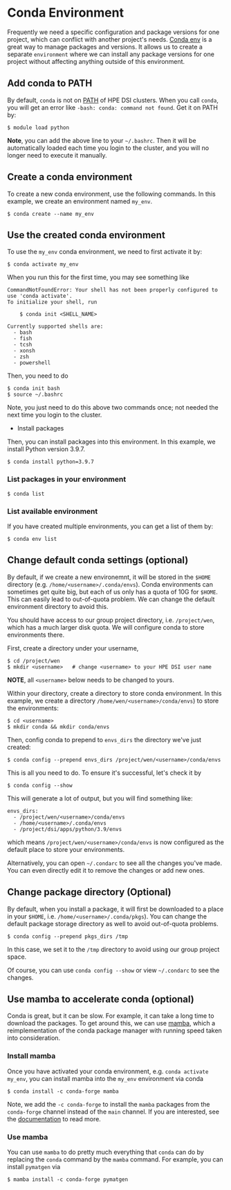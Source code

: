 # Conda Environment

Frequently we need a specific configuration and package versions for one project, which can conflict with another project's needs.
[Conda env](https://conda.io/projects/conda/en/latest/user-guide/tasks/manage-environments.html) is a great way to manage packages and versions. It allows us to create a separate `environment` where we can install any package versions for one project without affecting anything outside of this environment.

## Add conda to PATH

By default, `conda` is not on [PATH](https://janelbrandon.medium.com/understanding-the-path-variable-6eae0936e976) of HPE DSI clusters. When you call `conda`, you 
will get an error like `-bash: conda: command not found`. Get it on PATH by:

```
$ module load python
```

**Note**, you can add the above line to your `~/.bashrc`. Then it will be automatically loaded each time you login to the cluster, and you will no longer need to execute it manually.

## Create a conda environment

To create a new conda environment, use the following commands. In this example, we create an environment named `my_env`.

```
$ conda create --name my_env
```

## Use the created conda environment

To use the `my_env` conda environment, we need to first activate it by:

```
$ conda activate my_env
```

When you run this for the first time, you may see something like

```
CommandNotFoundError: Your shell has not been properly configured to use 'conda activate'.
To initialize your shell, run

    $ conda init <SHELL_NAME>

Currently supported shells are:
  - bash
  - fish
  - tcsh
  - xonsh
  - zsh
  - powershell
```

Then, you need to do

```
$ conda init bash
$ source ~/.bashrc
```

Note, you just need to do this above two commands once; not needed the next time you login to the cluster.

- Install packages

Then, you can install packages into this environment. In this example, we install Python version 3.9.7.

```
$ conda install python=3.9.7
```

### List packages in your environment

```
$ conda list
```

### List available environment

If you have created multiple environments, you can get a list of them by:

```
$ conda env list
```

## Change default conda settings (optional)

By default, if we create a new environemnt, it will be stored in the `$HOME` directory (e.g. `/home/<username>/.conda/envs`).
Conda environments can sometimes get quite big, but each of us only has a quota of 10G for `$HOME`. This can easily lead to out-of-quota problem. We can change the default environment directory to avoid this.

You should have access to our group project directory, i.e. `/project/wen`, which has a much larger disk quota. We will configure conda to store environments there.

First, create a directory under your username,

```
$ cd /project/wen
$ mkdir <username>   # change <username> to your HPE DSI user name
```

**NOTE**, all `<username>` below needs to be changed to yours.

Within your directory, create a directory to store conda environment. In this example, we create a directory `/home/wen/<username>/conda/envs`) to store the environments:

```
$ cd <username>
$ mkdir conda && mkdir conda/envs
```

Then, config conda to prepend to `envs_dirs` the directory we've just created:

```
$ conda config --prepend envs_dirs /project/wen/<username>/conda/envs
```

This is all you need to do. To ensure it's successful, let's check it by

```
$ conda config --show
```

This will generate a lot of output, but you will find something like:

```
envs_dirs:
  - /project/wen/<username>/conda/envs
  - /home/<username>/.conda/envs
  - /project/dsi/apps/python/3.9/envs
```

which means `/project/wen/<username>/conda/envs` is now configured as the default place to store your environments.

Alternatively, you can open `~/.condarc` to see all the changes you've made. You can even directly edit it to remove the changes or add new ones.

## Change package directory (Optional)

By default, when you install a package, it will first be downloaded to a place in your `$HOME`, i.e. `/home/<username>/.conda/pkgs`). You can change the default package storage directory as well to avoid out-of-quota problems.

```
$ conda config --prepend pkgs_dirs /tmp
```

In this case, we set it to the `/tmp` directory to avoid using our group project space.

Of course, you can use `conda config --show` or view `~/.condarc` to see the changes.

## Use mamba to accelerate conda (optional)

Conda is great, but it can be slow. For example, it can take a long time to download the
packages. To get around this, we can use [mamba](https://github.com/mamba-org/mamba),
which a reimplementation of the conda package manager with running speed taken into
consideration.

### Install mamba

Once you have activated your conda environment, e.g. `conda activate my_env`, you can install mamba into the `my_env` environment via conda

```
$ conda install -c conda-forge mamba
```

Note, we add the `-c conda-forge` to install the `mamba` packages from the `conda-forge` channel instead of the `main` channel. If you are interested, see the [documentation](https://docs.conda.io/projects/conda/en/latest/user-guide/concepts/channels.html) to read more.

### Use mamba

You can use `mamba` to do pretty much everything that `conda` can do by replacing the `conda` command by the `mamba` command. For example, you can install `pymatgen` via

```
$ mamba install -c conda-forge pymatgen
```
